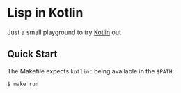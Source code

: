 # Lisp in Kotlin

Just a small playground to try [Kotlin](https://kotlinlang.org/) out

## Quick Start

The Makefile expects `kotlinc` being available in the `$PATH`:

```console
$ make run
```
